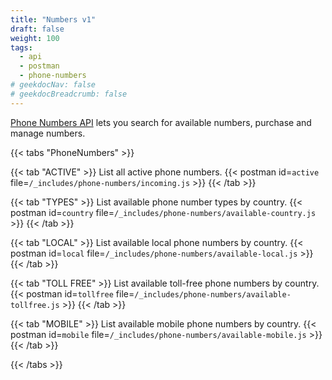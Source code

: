 ```yaml
---
title: "Numbers v1"
draft: false
weight: 100
tags:
  - api
  - postman
  - phone-numbers
# geekdocNav: false
# geekdocBreadcrumb: false
---
```


[Phone Numbers API](https://www.twilio.com/docs/phone-numbers/api) lets you search for available numbers, purchase and manage numbers.

{{< tabs "PhoneNumbers" >}}

{{< tab "ACTIVE" >}}
List all active phone numbers.
{{< postman id=`active` file=`/_includes/phone-numbers/incoming.js` >}}
{{< /tab >}}

{{< tab "TYPES" >}}
List available phone number types by country.
{{< postman id=`country` file=`/_includes/phone-numbers/available-country.js` >}}
{{< /tab >}}

{{< tab "LOCAL" >}}
List available local phone numbers by country.
{{< postman id=`local` file=`/_includes/phone-numbers/available-local.js` >}}
{{< /tab >}}

{{< tab "TOLL FREE" >}}
List available toll-free phone numbers by country.
{{< postman id=`tollfree` file=`/_includes/phone-numbers/available-tollfree.js` >}}
{{< /tab >}}

{{< tab "MOBILE" >}}
List available mobile phone numbers by country.
{{< postman id=`mobile` file=`/_includes/phone-numbers/available-mobile.js` >}}
{{< /tab >}}

{{< /tabs >}}
